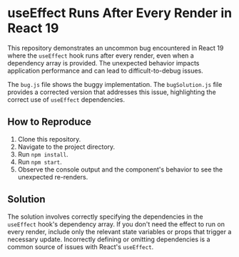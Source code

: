 # useEffect Runs After Every Render in React 19

This repository demonstrates an uncommon bug encountered in React 19 where the `useEffect` hook runs after every render, even when a dependency array is provided.  The unexpected behavior impacts application performance and can lead to difficult-to-debug issues.

The `bug.js` file shows the buggy implementation.  The `bugSolution.js` file provides a corrected version that addresses this issue, highlighting the correct use of `useEffect` dependencies.

## How to Reproduce

1. Clone this repository.
2. Navigate to the project directory.
3. Run `npm install`.
4. Run `npm start`.
5. Observe the console output and the component's behavior to see the unexpected re-renders.

## Solution

The solution involves correctly specifying the dependencies in the `useEffect` hook's dependency array.  If you don't need the effect to run on every render, include only the relevant state variables or props that trigger a necessary update.  Incorrectly defining or omitting dependencies is a common source of issues with React's `useEffect`. 